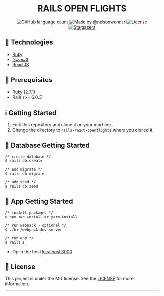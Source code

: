 <h1 align="center">RAILS OPEN FLIGHTS</h1>

<p align="center">
  <img alt="GitHub language count" src="https://img.shields.io/github/languages/count/nelsonwenner/rails-react-openflights?color=%2304D361">

  <a href="https://github.com/nelsonwenner">
    <img alt="Made by @nelsonwenner" src="https://img.shields.io/badge/made%20by-%40nelsonwenner-%2304D361">
  </a>

  <img alt="License" src="https://img.shields.io/badge/license-MIT-%2304D361">

  <a href="https://github.com/nelsonwenner/rails-react-openflights/stargazers">
    <img alt="Stargazers" src="https://img.shields.io/github/stars/nelsonwenner/rails-react-openflights?style=social">
  </a>
</p>

## :rocket: Technologies

* [Ruby](https://www.ruby-lang.org/)
* [NodeJS](https://nodejs.org/en/)
* [ReactJS](https://reactjs.org/)

## :electric_plug: Prerequisites

- [Ruby (2.7.1)](https://www.ruby-lang.org/)
- [Rails (>= 6.0.3)](https://rubyonrails.org/)

## :information_source: Getting Started

1. Fork this repository and clone it on your machine.
2. Change the directory to `rails-react-openflights` where you cloned it.

## :closed_lock_with_key: Database Getting Started 

```shell
/* create database */
$ rails db:create

/* add migrate */
$ rails db:migrate

/* add seed */
$ rails db:seed
```

## :closed_lock_with_key: App Getting Started 

```shell
/* install packages */
$ npm run install or yarn install

/* run webpack - optional */
$ ./bin/webpack-dev-server 

/* run app */
$ rails s
```
  * Open the host [localhost:3000](http://localhost:3000) 

## :memo: License
This project is under the MIT license. See the [LICENSE](LICENSE.md) for more information.

---
